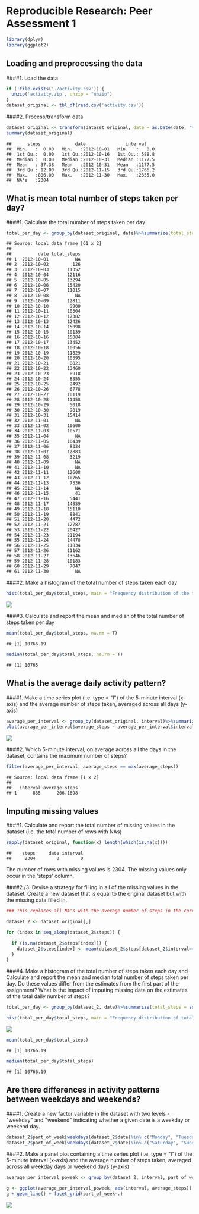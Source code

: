 # Reproducible Research: Peer Assessment 1


```r
library(dplyr)
library(ggplot2)
```

## Loading and preprocessing the data

####1. Load the data

```r
if (!file.exists('./activity.csv')) {
  unzip('activity.zip', unzip = "unzip")
}
dataset_original <- tbl_df(read.csv('activity.csv'))
```

####2. Process/transform data

```r
dataset_original <- transform(dataset_original, date = as.Date(date, "%Y-%m-%d"))
summary(dataset_original)
```

```
##      steps             date               interval     
##  Min.   :  0.00   Min.   :2012-10-01   Min.   :   0.0  
##  1st Qu.:  0.00   1st Qu.:2012-10-16   1st Qu.: 588.8  
##  Median :  0.00   Median :2012-10-31   Median :1177.5  
##  Mean   : 37.38   Mean   :2012-10-31   Mean   :1177.5  
##  3rd Qu.: 12.00   3rd Qu.:2012-11-15   3rd Qu.:1766.2  
##  Max.   :806.00   Max.   :2012-11-30   Max.   :2355.0  
##  NA's   :2304
```


## What is mean total number of steps taken per day?

####1. Calculate the total number of steps taken per day

```r
total_per_day <- group_by(dataset_original, date)%>%summarize(total_steps = sum(steps)); print(total_per_day, n = 61)
```

```
## Source: local data frame [61 x 2]
## 
##          date total_steps
## 1  2012-10-01          NA
## 2  2012-10-02         126
## 3  2012-10-03       11352
## 4  2012-10-04       12116
## 5  2012-10-05       13294
## 6  2012-10-06       15420
## 7  2012-10-07       11015
## 8  2012-10-08          NA
## 9  2012-10-09       12811
## 10 2012-10-10        9900
## 11 2012-10-11       10304
## 12 2012-10-12       17382
## 13 2012-10-13       12426
## 14 2012-10-14       15098
## 15 2012-10-15       10139
## 16 2012-10-16       15084
## 17 2012-10-17       13452
## 18 2012-10-18       10056
## 19 2012-10-19       11829
## 20 2012-10-20       10395
## 21 2012-10-21        8821
## 22 2012-10-22       13460
## 23 2012-10-23        8918
## 24 2012-10-24        8355
## 25 2012-10-25        2492
## 26 2012-10-26        6778
## 27 2012-10-27       10119
## 28 2012-10-28       11458
## 29 2012-10-29        5018
## 30 2012-10-30        9819
## 31 2012-10-31       15414
## 32 2012-11-01          NA
## 33 2012-11-02       10600
## 34 2012-11-03       10571
## 35 2012-11-04          NA
## 36 2012-11-05       10439
## 37 2012-11-06        8334
## 38 2012-11-07       12883
## 39 2012-11-08        3219
## 40 2012-11-09          NA
## 41 2012-11-10          NA
## 42 2012-11-11       12608
## 43 2012-11-12       10765
## 44 2012-11-13        7336
## 45 2012-11-14          NA
## 46 2012-11-15          41
## 47 2012-11-16        5441
## 48 2012-11-17       14339
## 49 2012-11-18       15110
## 50 2012-11-19        8841
## 51 2012-11-20        4472
## 52 2012-11-21       12787
## 53 2012-11-22       20427
## 54 2012-11-23       21194
## 55 2012-11-24       14478
## 56 2012-11-25       11834
## 57 2012-11-26       11162
## 58 2012-11-27       13646
## 59 2012-11-28       10183
## 60 2012-11-29        7047
## 61 2012-11-30          NA
```

####2. Make a histogram of the total number of steps taken each day


```r
hist(total_per_day$total_steps, main = "Frequency distribution of the total steps per day", xlab = "Number of steps")
```

![](PA1_template_files/figure-html/unnamed-chunk-4-1.png) 

####3. Calculate and report the mean and median of the total number of steps taken per day

```r
mean(total_per_day$total_steps, na.rm = T)
```

```
## [1] 10766.19
```

```r
median(total_per_day$total_steps, na.rm = T)
```

```
## [1] 10765
```


## What is the average daily activity pattern?

####1. Make a time series plot (i.e. type = "l") of the 5-minute interval (x-axis) and the average number of steps taken, averaged across all days (y-axis)

```r
average_per_interval <- group_by(dataset_original, interval)%>%summarize(average_steps = mean(steps, na.rm = T))
plot(average_per_interval$average_steps ~ average_per_interval$interval, type = "l", main = "Average number of steps by interval", xlab = "Interval", ylab = "Average number of steps")
```

![](PA1_template_files/figure-html/unnamed-chunk-6-1.png) 

####2. Which 5-minute interval, on average across all the days in the dataset, contains the maximum number of steps?

```r
filter(average_per_interval, average_steps == max(average_steps))
```

```
## Source: local data frame [1 x 2]
## 
##   interval average_steps
## 1      835      206.1698
```

## Imputing missing values

####1. Calculate and report the total number of missing values in the dataset (i.e. the total number of rows with NAs)

```r
sapply(dataset_original, function(x) length(which(is.na(x))))
```

```
##    steps     date interval 
##     2304        0        0
```
The number of rows with missing values is 2304. The missing values only occur in the 'steps' column.

####2./3. Devise a strategy for filling in all of the missing values in the dataset. Create a new dataset that is equal to the original dataset but with the missing data filled in.

```r
### This replaces all NA's with the average number of steps in the corresponding interval, averaged accross all days:

dataset_2 <- dataset_original[,] 

for (index in seq_along(dataset_2$steps)) {

  if (is.na(dataset_2$steps[index])) {
    dataset_2$steps[index] <- mean(dataset_2$steps[dataset_2$interval==dataset_2$interval[index]], na.rm = T)
  }
}
```

####4. Make a histogram of the total number of steps taken each day and Calculate and report the mean and median total number of steps taken per day. Do these values differ from the estimates from the first part of the assignment? What is the impact of imputing missing data on the estimates of the total daily number of steps?

```r
total_per_day <- group_by(dataset_2, date)%>%summarize(total_steps = sum(steps))

hist(total_per_day$total_steps, main = "Frequency distribution of total steps per day", xlab = "Total steps per day")
```

![](PA1_template_files/figure-html/unnamed-chunk-10-1.png) 

```r
mean(total_per_day$total_steps)
```

```
## [1] 10766.19
```

```r
median(total_per_day$total_steps)
```

```
## [1] 10766.19
```

## Are there differences in activity patterns between weekdays and weekends?

####1. Create a new factor variable in the dataset with two levels - "weekday" and "weekend" indicating whether a given date is a weekday or weekend day.

```r
dataset_2$part_of_week[weekdays(dataset_2$date)%in% c("Monday", "Tuesday", "Wednesday", "Thursday", "Friday")] = 'weekday'
dataset_2$part_of_week[weekdays(dataset_2$date)%in% c("Saturday", "Sunday")] = 'weekend'
```

####2. Make a panel plot containing a time series plot (i.e. type = "l") of the 5-minute interval (x-axis) and the average number of steps taken, averaged across all weekday days or weekend days (y-axis)

```r
average_per_interval_poweek <- group_by(dataset_2, interval, part_of_week)%>%summarize(average_steps = mean(steps))

g <- ggplot(average_per_interval_poweek, aes(interval, average_steps))
g + geom_line() + facet_grid(part_of_week~.)
```

![](PA1_template_files/figure-html/unnamed-chunk-12-1.png) 
